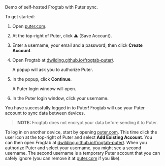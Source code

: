 Demo of self-hosted Frogtab with Puter sync.

To get started:

 1. Open [puter.com](https://puter.com/).

 2. At the top-right of Puter, click ⚠️ (Save Account).

 3. Enter a username, your email and a password, then click **Create Account**.

 4. Open Frogtab at [dwilding.github.io/frogtab-puter/](https://dwilding.github.io/frogtab-puter/).

    A popup will ask you to authorize Puter.

 5. In the popup, click **Continue**.

    A Puter login window will open.

 6. In the Puter login window, click your username.

You have successfully logged in to Puter! Frogtab will use your Puter account to sync data between devices.

> **NOTE:** Frogtab does not encrypt your data before sending it to Puter.

To log in on another device, start by opening [puter.com](https://puter.com/).
This time click the user icon at the top-right of Puter and select **Add Existing Account**.
You can then open Frogtab at [dwilding.github.io/frogtab-puter/](https://dwilding.github.io/frogtab-puter/).
When you authorize Puter and select your username, you might see a second username.
The second username is a temporary Puter account that you can safely ignore (you can remove it at [puter.com](https://puter.com/) if you like).